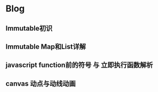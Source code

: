 # Blog

## Immutable初识

## Immutable Map和List详解

## javascript function前的符号 与 立即执行函数解析

## canvas 动点与动线动画
